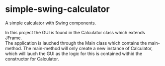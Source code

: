 # simple-swing-calculator
A simple calculator with Swing components.  
  
In this project the GUI is found in the Calculator class which extends JFrame.  
The application is lauched through the Main class which contains the main-method. The main-method will only create a new instance of Calculator, which will lauch the GUI as the logic for this is contained withid the constructor for Calculator.

